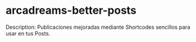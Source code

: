 # arcadreams-better-posts
Description: Publicaciones mejoradas mediante Shortcodes sencillos para usar en tus Posts.
